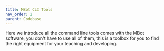 ```yaml
---
title: MBot CLI Tools
nav_order: 2
parent: Codebase
---
```


Here we introduce all the command line tools comes with the MBot software, you don't have to use all of them, this is a toolbox for you to find the right equipment for your teaching and developing.